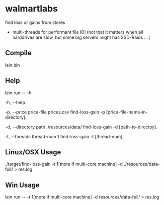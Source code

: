 # walmartlabs

find loss or gains from stores

* multi-threads for performant file IO! (not that it matters when all harddrives are slow, but some big servers might has SSD-Raids ... )

## Compile

lein bin

## Help

lein run -- -h

  -h, --help
  
  -p, --price price-file    prices.csv         find-loss-gain -p [price-file-name-in-directory].

  -d, --directory path      ./resources/data/  find-loss-gain -d [path-to-directoy].
  
  -t, --threads thread-num  1                  find-loss-gain -t [thread-num].

## Linux/OSX Usage

./target/find-loss-gain -t 1[more if multi-core machine] -d ./resources/data-full/ > res.log

## Win Usage

lein run -- -t 1[more if multi-core machine] -d resources/data-full/ > res.log

